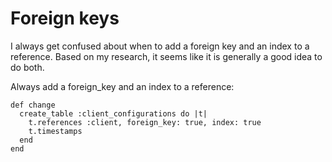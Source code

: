 # Foreign keys

I always get confused about when to add a foreign key and an index to a reference. Based on my research, it seems like it is generally a good idea to do both.

Always add a foreign_key and an index to a reference:

```
def change
  create_table :client_configurations do |t|
    t.references :client, foreign_key: true, index: true
    t.timestamps
  end
end
```
